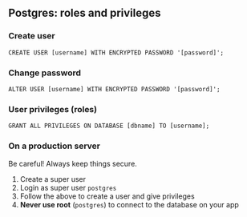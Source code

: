 ## Postgres: roles and privileges

### Create user

`CREATE USER [username] WITH ENCRYPTED PASSWORD '[password]';`

### Change password

`ALTER USER [username] WITH ENCRYPTED PASSWORD '[password]';`

### User privileges (roles)

`GRANT ALL PRIVILEGES ON DATABASE [dbname] TO [username];`

### On a production server

Be careful! Always keep things secure.

1. Create a super user
2. Login as super user `postgres`
3. Follow the above to create a user and give privileges
4. **Never use root** (`postgres`) to connect to the database on your app
